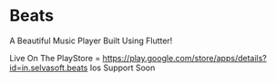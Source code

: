 # Beats

A Beautiful Music Player Built Using Flutter!

Live On The PlayStore = https://play.google.com/store/apps/details?id=in.selvasoft.beats
Ios Support Soon
